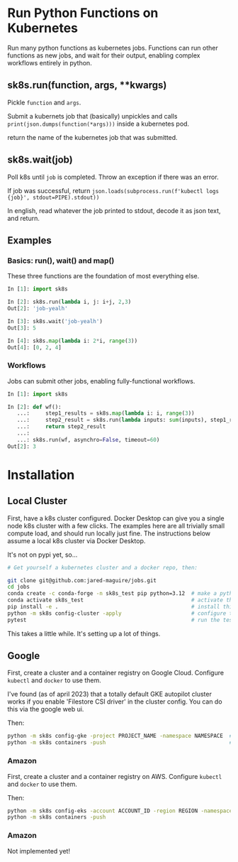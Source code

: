 # Run Python Functions on Kubernetes

Run many python functions as kubernetes jobs. Functions can run other functions as new jobs, and wait for their output, enabling complex workflows entirely in python.

## sk8s.run(function, args, **kwargs)

Pickle `function` and `args`. 

Submit a kubernets job that (basically) unpickles and calls `print(json.dumps(function(*args)))` inside a kubernetes pod.

return the name of the kubernetes job that was submitted.

## sk8s.wait(job)

Poll k8s until `job` is completed. Throw an exception if there was an error.

If job was successful, return `json.loads(subprocess.run(f'kubectl logs {job}', stdout=PIPE).stdout))`

In english, read whatever the job printed to stdout, decode it as json text, and return.

## Examples

### Basics: run(), wait() and map()
These three functions are the foundation of most everything else.

``` python
In [1]: import sk8s

In [2]: sk8s.run(lambda i, j: i+j, 2,3)
Out[2]: 'job-yealh'

In [3]: sk8s.wait('job-yealh')
Out[3]: 5

In [4]: sk8s.map(lambda i: 2*i, range(3))
Out[4]: [0, 2, 4]
```

### Workflows
Jobs can submit other jobs, enabling fully-functional workflows.

``` python
In [1]: import sk8s

In [2]: def wf():
   ...:     step1_results = sk8s.map(lambda i: i, range(3))
   ...:     step2_result = sk8s.run(lambda inputs: sum(inputs), step1_results, asynchro=False)
   ...:     return step2_result
   ...:
   ...: sk8s.run(wf, asynchro=False, timeout=60)
Out[2]: 3
```

# Installation

## Local Cluster

First, have a k8s cluster configured. Docker Desktop can give you a single node k8s cluster with a few clicks. The examples here are all trivially small compute load, and should run locally just fine. The instructions below assume a local k8s cluster via Docker Desktop.

It's not on pypi yet, so...

```bash
# Get yourself a kubernetes cluster and a docker repo, then:

git clone git@github.com:jared-maguire/jobs.git
cd jobs
conda create -c conda-forge -n sk8s_test pip python=3.12  # make a python environment
conda activate sk8s_test                                  # activate the python environment
pip install -e .                                          # install this package in developer mode
python -m sk8s config-cluster -apply                      # configure the k8s cluster (adds a service account)
pytest                                                    # run the tests!
```

This takes a little while. It's setting up a lot of things.

## Google

First, create a cluster and a container registry on Google Cloud. Configure `kubectl` and `docker` to use them.

I've found (as of april 2023) that a totally default GKE autopilot cluster works if you enable 'Filestore CSI driver' in the cluster config. You can do this via the google web ui.

Then:

```bash
python -m sk8s config-gke -project PROJECT_NAME -namespace NAMESPACE  # Configure sk8s for GKE
python -m sk8s containers -push                                       # build the "jobs" docker image
```

### Amazon

First, create a cluster and a container registry on AWS. Configure `kubectl` and `docker` to use them.

Then:

```bash
python -m sk8s config-eks -account ACCOUNT_ID -region REGION -namespace NAMESPACE  # Configure sk8s for GKE
python -m sk8s containers -push                                                    # build the "jobs" docker image
```

### Amazon

Not implemented yet!